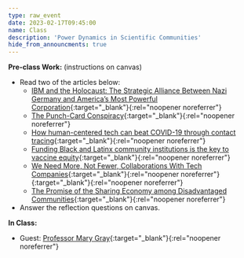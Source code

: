 ```yaml
---
type: raw_event
date: 2023-02-17T09:45:00
name: Class
description: 'Power Dynamics in Scientific Communities'
hide_from_announcments: true
---
```


**Pre-class Work:** (instructions on canvas)
* Read two of the articles below:
  * [IBM and the Holocaust: The Strategic Alliance Between Nazi Germany and America’s Most Powerful Corporation](https://archive.nytimes.com/www.nytimes.com/books/first/b/black-ibm.html){:target="_blank"}{:rel="noopener noreferrer"}
  * [The Punch-Card Conspiracy](https://archive.nytimes.com/www.nytimes.com/books/01/03/18/reviews/010318.18schoent.html){:target="_blank"}{:rel="noopener noreferrer"}
  * [How human-centered tech can beat COVID-19 through contact tracing](https://thehill.com/opinion/technology/493648-how-human-centered-technology-can-beat-covid-19-through-contact-tracing){:target="_blank"}{:rel="noopener noreferrer"}
  * [Funding Black and Latinx community institutions is the key to vaccine equity](https://thehill.com/opinion/healthcare/544866-funding-black-and-latinx-community-institutions-is-the-key-to-vaccine){:target="_blank"}{:rel="noopener noreferrer"}
  * [We Need More, Not Fewer, Collaborations With Tech Companies](https://www.chronicle.com/article/we-need-more-not-fewer-collaborations-with-tech-companies/){:target="_blank"}{:rel="noopener noreferrer"}{:target="_blank"}{:rel="noopener noreferrer"}
  * [The Promise of the Sharing Economy among Disadvantaged Communities](https://dl.acm.org/doi/10.1145/2702123.2702189){:target="_blank"}{:rel="noopener noreferrer"}
* Answer the reflection questions on canvas.

**In Class:** 
* Guest: [Professor Mary Gray](https://marylgray.org/){:target="_blank"}{:rel="noopener noreferrer"}
